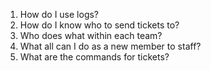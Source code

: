 1. How do I use logs?
3. How do I know who to send tickets to? 
4. Who does what within each team?
5. What all can I do as a new member to staff?
6. What are the commands for tickets?